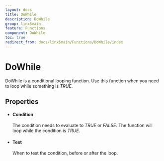 ```yaml
---
layout: docs
title: DoWhile
description: DoWhile
group: linx5main
feature: Functions
component: DoWhile
toc: true
redirect_from: docs/linx5main/Functions/DoWhile/index
---
```

DoWhile
=======

DoWhile is a conditional looping function. Use this function when you
need to loop while something is *TRUE*.

Properties
----------

-  #### Condition

    The condition needs to evaluate to *TRUE* or *FALSE*. The function
    will loop while the condition is *TRUE*.

-  #### Test

    When to test the condition, before or after the loop.
